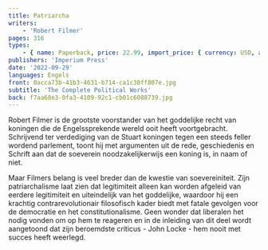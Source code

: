 ```yaml
---
title: Patriarcha
writers:
    - 'Robert Filmer'
pages: 316
types:
    - { name: Paperback, price: 22.99, import_price: { currency: USD, amount: 18.7 }, isbn: 978-1-922602-16-9 }
publishers: 'Imperium Press'
date: '2022-09-29'
languages: Engels
front: 0acca73b-41b3-4631-b714-ca1c30ff807e.jpg
subtitle: 'The Complete Political Works'
back: f7aa68e3-0fa3-4109-92c1-cb01c6088739.jpg
---
```


Robert Filmer is de grootste voorstander van het goddelijke recht van koningen die de Engelssprekende wereld ooit heeft voortgebracht. Schrijvend ter verdediging van de Stuart koningen tegen een steeds feller wordend parlement, toont hij met argumenten uit de rede, geschiedenis en Schrift aan dat de soeverein noodzakelijkerwijs een koning is, in naam of niet.

Maar Filmers belang is veel breder dan de kwestie van soevereiniteit. Zijn patriarchalisme laat zien dat legitimiteit alleen kan worden afgeleid van eerdere legitimiteit en uiteindelijk van het goddelijke, waardoor hij een krachtig contrarevolutionair filosofisch kader biedt met fatale gevolgen voor de democratie en het constitutionalisme. Geen wonder dat liberalen het nodig vonden om op hem te reageren en in de inleiding van dit deel wordt aangetoond dat zijn beroemdste criticus - John Locke - hem nooit met succes heeft weerlegd.
